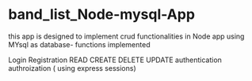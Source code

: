 # band_list_Node-mysql-App
this app is designed to implement crud functionalities in Node app using MYsql as database-
functions implemented

Login
Registration
READ CREATE DELETE UPDATE
authentication
authroization  ( using express sessions)


